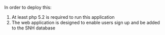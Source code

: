 In order to deploy this:
1. At least php 5.2 is required to run this application
2. The web application is designed to enable users sign up and be added to the SNH database
